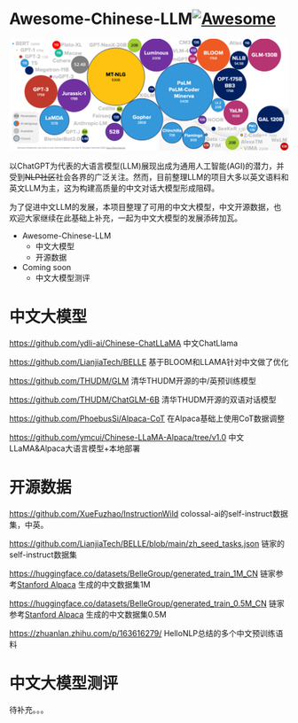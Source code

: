# Awesome-Chinese-LLM[![Awesome](https://awesome.re/badge.svg)](https://awesome.re)

![](src/llm.png)

以ChatGPT为代表的大语言模型(LLM)展现出成为通用人工智能(AGI)的潜力，并受到~~NLP社区~~社会各界的广泛关注。然而，目前整理LLM的项目大多以英文语料和英文LLM为主，这为构建高质量的中文对话大模型形成阻碍。

为了促进中文LLM的发展，本项目整理了可用的中文大模型，中文开源数据，也欢迎大家继续在此基础上补充，一起为中文大模型的发展添砖加瓦。

* Awesome-Chinese-LLM
  * 中文大模型
  * 开源数据
* Coming soon
  * 中文大模型测评

# 中文大模型

https://github.com/ydli-ai/Chinese-ChatLLaMA 中文ChatLlama

https://github.com/LianjiaTech/BELLE 基于BLOOM和LLAMA针对中文做了优化

https://github.com/THUDM/GLM 清华THUDM开源的中/英预训练模型

https://github.com/THUDM/ChatGLM-6B 清华THUDM开源的双语对话模型

https://github.com/PhoebusSi/Alpaca-CoT 在Alpaca基础上使用CoT数据调整

https://github.com/ymcui/Chinese-LLaMA-Alpaca/tree/v1.0 中文LLaMA&Alpaca大语言模型+本地部署

# 开源数据

https://github.com/XueFuzhao/InstructionWild colossal-ai的self-instruct数据集，中英。

https://github.com/LianjiaTech/BELLE/blob/main/zh_seed_tasks.json 链家的self-instruct数据集

https://huggingface.co/datasets/BelleGroup/generated_train_1M_CN 链家参考[Stanford Alpaca](https://github.com/tatsu-lab/stanford_alpaca) 生成的中文数据集1M

https://huggingface.co/datasets/BelleGroup/generated_train_0.5M_CN 链家参考[Stanford Alpaca](https://github.com/tatsu-lab/stanford_alpaca) 生成的中文数据集0.5M

https://zhuanlan.zhihu.com/p/163616279/ HelloNLP总结的多个中文预训练语料

# 中文大模型测评

待补充。。。